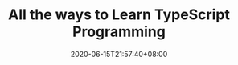 ---
title: "All the ways to Learn TypeScript Programming"
date: 2020-06-15T21:57:40+08:00
lastmod: 2020-07-08T01:01:01+03:00
categories: ["Programming Languages"]
url: "/programming-languages/all-ways-to-learn-typescript/"
type: skills
layout: programming
name: "TypeScript"
description: "Hack the learning process and discover the ways to learn TypeScript programming efficiently by knowing for each way their strong and weak points, along with resources or links on each one to broaden your programming knowledge."
ogimage: "/img/programming/ways-covers/13-way-to-learn-typescript.png"
authors: ["All Ways to Study Team"]
---